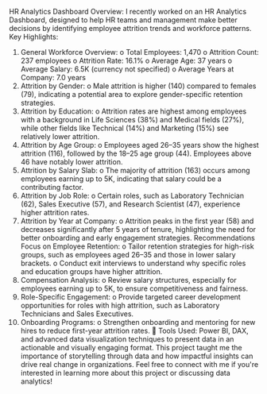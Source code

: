 
HR Analytics Dashboard
Overview:
I recently worked on an HR Analytics Dashboard, designed to help HR teams and management make better decisions by identifying employee attrition trends and workforce patterns.
Key Highlights:
1.	General Workforce Overview:
o	Total Employees: 1,470
o	Attrition Count: 237 employees
o	Attrition Rate: 16.1%
o	Average Age: 37 years
o	Average Salary: 6.5K (currency not specified)
o	Average Years at Company: 7.0 years
2.	Attrition by Gender:
o	Male attrition is higher (140) compared to females (79), indicating a potential area to explore gender-specific retention strategies.
3.	Attrition by Education:
o	Attrition rates are highest among employees with a background in Life Sciences (38%) and Medical fields (27%), while other fields like Technical (14%) and Marketing (15%) see relatively lower attrition.
4.	Attrition by Age Group:
o	Employees aged 26–35 years show the highest attrition (116), followed by the 18–25 age group (44). Employees above 46 have notably lower attrition.
5.	Attrition by Salary Slab:
o	The majority of attrition (163) occurs among employees earning up to 5K, indicating that salary could be a contributing factor.
6.	Attrition by Job Role:
o	Certain roles, such as Laboratory Technician (62), Sales Executive (57), and Research Scientist (47), experience higher attrition rates.
7.	Attrition by Year at Company:
o	Attrition peaks in the first year (58) and decreases significantly after 5 years of tenure, highlighting the need for better onboarding and early engagement strategies.
Recommendations Focus on Employee Retention:
o	Tailor retention strategies for high-risk groups, such as employees aged 26–35 and those in lower salary brackets.
o	Conduct exit interviews to understand why specific roles and education groups have higher attrition.
2.	Compensation Analysis:
o	Review salary structures, especially for employees earning up to 5K, to ensure competitiveness and fairness.
3.	Role-Specific Engagement:
o	Provide targeted career development opportunities for roles with high attrition, such as Laboratory Technicians and Sales Executives.
4.	Onboarding Programs:
o	Strengthen onboarding and mentoring for new hires to reduce first-year attrition rates.
📌 Tools Used:
Power BI, DAX, and advanced data visualization techniques to present data in an actionable and visually engaging format.
This project taught me the importance of storytelling through data and how impactful insights can drive real change in organizations.
Feel free to connect with me if you're interested in learning more about this project or discussing data analytics!
